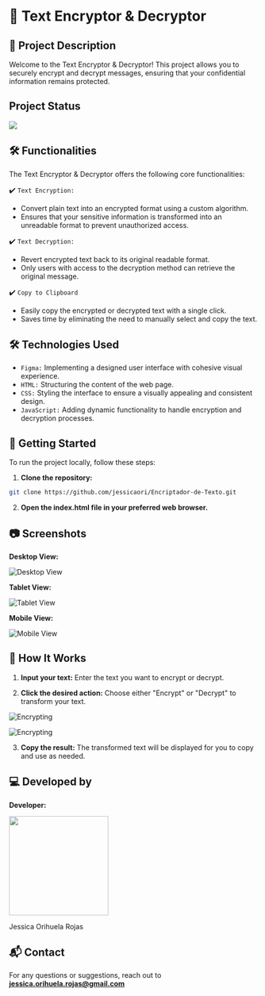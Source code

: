 # 🔐 Text Encryptor & Decryptor

## 🚀 Project Description

Welcome to the Text Encryptor & Decryptor! This project allows you to securely encrypt and decrypt messages, ensuring that your confidential information remains protected.

## Project Status

<p align="left">
<img src="https://img.shields.io/badge/STATUS-EN%20DESAsROLLO-green">
</p>

## 🛠️ Functionalities

The Text Encryptor & Decryptor offers the following core functionalities:

:heavy_check_mark: `Text Encryption:`
- Convert plain text into an encrypted format using a custom algorithm.
- Ensures that your sensitive information is transformed into an unreadable format to prevent unauthorized access.

:heavy_check_mark: `Text Decryption:`
- Revert encrypted text back to its original readable format.
- Only users with access to the decryption method can retrieve the original message.

:heavy_check_mark: `Copy to Clipboard`
- Easily copy the encrypted or decrypted text with a single click.
- Saves time by eliminating the need to manually select and copy the text.

## 🛠️ Technologies Used

- `Figma:` Implementing a designed user interface with cohesive visual experience.
- `HTML:` Structuring the content of the web page.
- `CSS:` Styling the interface to ensure a visually appealing and consistent design.
- `JavaScript:` Adding dynamic functionality to handle encryption and decryption processes.

## 🚀 Getting Started

To run the project locally, follow these steps:

1. **Clone the repository:**

```bash
git clone https://github.com/jessicaori/Encriptador-de-Texto.git
```

2. **Open the index.html file in your preferred web browser.**

## 📷 Screenshots

**Desktop View:**

![Desktop View](./assets/img/Text-Encryptor-and-Decryptor-1.PNG)

**Tablet View:**

![Tablet View](./assets/img/Text-Encryptor-and-Decryptor-4.PNG)

**Mobile View:**

![Mobile View](./assets/img/Text-Encryptor-and-Decryptor-5.PNG)

## 🧩 How It Works

1. **Input your text:** Enter the text you want to encrypt or decrypt.

2. **Click the desired action:** Choose either "Encrypt" or "Decrypt" to transform your text.

![Encrypting](./assets/img/Text-Encryptor-and-Decryptor-2.PNG)

![Encrypting](./assets/img/Text-Encryptor-and-Decryptor-3.PNG)

3. **Copy the result:** The transformed text will be displayed for you to copy and use as needed.

## 💻 Developed by

**Developer:**

<img src="./assets/img/Jessicaori.png" style="witdh:200px; height:200px">

Jessica Orihuela Rojas

## 📬 Contact

For any questions or suggestions, reach out to **[jessica.orihuela.rojas@gmail.com](mailto:jessica.orihuela.rojas@gmail.com)**